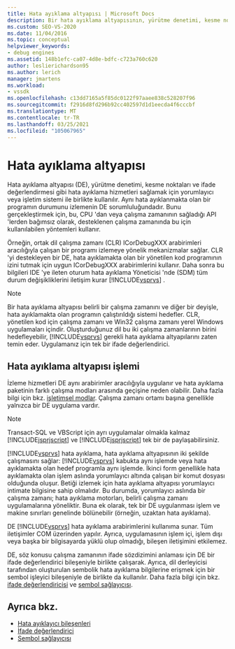 ```yaml
---
title: Hata ayıklama altyapısı | Microsoft Docs
description: Bir hata ayıklama altyapısının, yürütme denetimi, kesme noktaları ve ifade değerlendirmesi gibi hizmetleri sağlamak üzere yorumlayıcı veya işletim sistemiyle nasıl çalıştığını öğrenin.
ms.custom: SEO-VS-2020
ms.date: 11/04/2016
ms.topic: conceptual
helpviewer_keywords:
- debug engines
ms.assetid: 148b1efc-ca07-4d8e-bdfc-c723a760c620
author: leslierichardson95
ms.author: lerich
manager: jmartens
ms.workload:
- vssdk
ms.openlocfilehash: c13dd7165a5f85dc0122f97aaee838c528207f96
ms.sourcegitcommit: f2916d8fd296b92cc402597d1d1eecda4f6cccbf
ms.translationtype: MT
ms.contentlocale: tr-TR
ms.lasthandoff: 03/25/2021
ms.locfileid: "105067965"
---
```

# <a name="debug-engine"></a>Hata ayıklama altyapısı
Hata ayıklama altyapısı (DE), yürütme denetimi, kesme noktaları ve ifade değerlendirmesi gibi hata ayıklama hizmetleri sağlamak için yorumlayıcı veya işletim sistemi ile birlikte kullanılır. Aynı hata ayıklanmakta olan bir programın durumunu izlemenin DE sorumluluğundadır. Bunu gerçekleştirmek için, bu, CPU 'dan veya çalışma zamanının sağladığı API 'lerden bağımsız olarak, desteklenen çalışma zamanında bu için kullanılabilen yöntemleri kullanır.

 Örneğin, ortak dil çalışma zamanı (CLR) ICorDebugXXX arabirimleri aracılığıyla çalışan bir programı izlemeye yönelik mekanizmalar sağlar. CLR 'yi destekleyen bir DE, hata ayıklamakta olan bir yönetilen kod programının izini tutmak için uygun ICorDebugXXX arabirimlerini kullanır. Daha sonra bu bilgileri IDE 'ye ileten oturum hata ayıklama Yöneticisi 'nde (SDM) tüm durum değişikliklerini iletişim kurar [!INCLUDE[vsprvs](../../code-quality/includes/vsprvs_md.md)] .

> [!NOTE]
> Bir hata ayıklama altyapısı belirli bir çalışma zamanını ve diğer bir deyişle, hata ayıklamakta olan programın çalıştırıldığı sistemi hedefler. CLR, yönetilen kod için çalışma zamanı ve Win32 çalışma zamanı yerel Windows uygulamaları içindir. Oluşturduğunuz dil bu iki çalışma zamanlarının birini hedefleyebilir, [!INCLUDE[vsprvs](../../code-quality/includes/vsprvs_md.md)] gerekli hata ayıklama altyapılarını zaten temin eder. Uygulamanız için tek bir ifade değerlendirici.

## <a name="debug-engine-operation"></a>Hata ayıklama altyapısı işlemi
 İzleme hizmetleri DE aynı arabirimler aracılığıyla uygulanır ve hata ayıklama paketinin farklı çalışma modları arasında geçişine neden olabilir. Daha fazla bilgi için bkz. [işletimsel modlar](../../extensibility/debugger/operational-modes.md). Çalışma zamanı ortamı başına genellikle yalnızca bir DE uygulama vardır.

> [!NOTE]
> Transact-SQL ve VBScript için ayrı uygulamalar olmakla kalmaz [!INCLUDE[jsprjscript](../../debugger/debug-interface-access/includes/jsprjscript_md.md)] ve [!INCLUDE[jsprjscript](../../debugger/debug-interface-access/includes/jsprjscript_md.md)] tek bir de paylaşabilirsiniz.

 [!INCLUDE[vsprvs](../../code-quality/includes/vsprvs_md.md)] hata ayıklama, hata ayıklama altyapısının iki şekilde çalışmasını sağlar: [!INCLUDE[vsprvs](../../code-quality/includes/vsprvs_md.md)] kabukta aynı işlemde veya hata ayıklamakta olan hedef programla aynı işlemde. İkinci form genellikle hata ayıklamakta olan işlem aslında yorumlayıcı altında çalışan bir komut dosyası olduğunda oluşur. Betiği izlemek için hata ayıklama altyapısı yorumlayıcı intimate bilgisine sahip olmalıdır. Bu durumda, yorumlayıcı aslında bir çalışma zamanı; hata ayıklama motorları, belirli çalışma zamanı uygulamalarına yöneliktir. Buna ek olarak, tek bir DE uygulanması işlem ve makine sınırları genelinde bölünebilir (örneğin, uzaktan hata ayıklama).

 DE [!INCLUDE[vsprvs](../../code-quality/includes/vsprvs_md.md)] hata ayıklama arabirimlerini kullanıma sunar. Tüm iletişimler COM üzerinden yapılır. Ayrıca, uygulamasının işlem içi, işlem dışı veya başka bir bilgisayarda yüklü olup olmadığı, bileşen iletişimini etkilemez.

 DE, söz konusu çalışma zamanının ifade sözdizimini anlaması için DE bir ifade değerlendirici bileşeniyle birlikte çalışarak. Ayrıca, dil derleyicisi tarafından oluşturulan sembolik hata ayıklama bilgilerine erişmek için bir sembol işleyici bileşeniyle de birlikte da kullanılır. Daha fazla bilgi için bkz. [ifade değerlendiricisi](../../extensibility/debugger/expression-evaluator.md) ve [sembol sağlayıcısı](../../extensibility/debugger/symbol-provider.md).

## <a name="see-also"></a>Ayrıca bkz.
- [Hata ayıklayıcı bileşenleri](../../extensibility/debugger/debugger-components.md)
- [İfade değerlendirici](../../extensibility/debugger/expression-evaluator.md)
- [Sembol sağlayıcısı](../../extensibility/debugger/symbol-provider.md)
